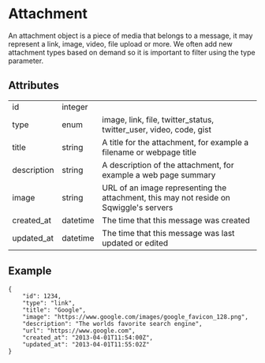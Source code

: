 # Attachment
An attachment object is a piece of media that belongs to a message, it may represent a link, image, video, file upload or more. We often add new attachment types based on demand so it is important to filter using the type parameter.

## Attributes
<table>
    <tr>
        <td>id</td>
        <td>integer</td>
        <td></td>
    </tr>
    <tr>
        <td>type</td>
        <td>enum</td>
        <td>image, link, file, twitter_status, twitter_user, video, code, gist</td>
    </tr>
    <tr>
        <td>title</td>
        <td>string</td>
        <td>A title for the attachment, for example a filename or webpage title</td>
    </tr>
    <tr>
        <td>description</td>
        <td>string</td>
        <td>A description of the attachment, for example a web page summary</td>
    </tr>
    <tr>
        <td>image</td>
        <td>string</td>
        <td>URL of an image representing the attachment, this may not reside on Sqwiggle's servers</td>
    </tr>
    <tr>
        <td>created_at</td>
        <td>datetime</td>
        <td>The time that this message was created</td>
    </tr>
    <tr>
        <td>updated_at</td>
        <td>datetime</td>
        <td>The time that this message was last updated or edited</td>
    </tr>
</table>


## Example

    {
        "id": 1234,
        "type": "link",
        "title": "Google",
        "image": "https://www.google.com/images/google_favicon_128.png",
        "description": "The worlds favorite search engine",
        "url": "https://www.google.com",
        "created_at": "2013-04-01T11:54:00Z",
        "updated_at": "2013-04-01T11:55:02Z"
    }
